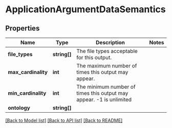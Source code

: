 # ApplicationArgumentDataSemantics

## Properties
Name | Type | Description | Notes
------------ | ------------- | ------------- | -------------
**file_types** | **string[]** | The file types acceptable for this output. | 
**max_cardinality** | **int** | The maximum number of times this output may appear. | 
**min_cardinality** | **int** | The minimum number of times this output may appear. -1 is unlimited | 
**ontology** | **string[]** |  | 

[[Back to Model list]](../README.md#documentation-for-models) [[Back to API list]](../README.md#documentation-for-api-endpoints) [[Back to README]](../README.md)


